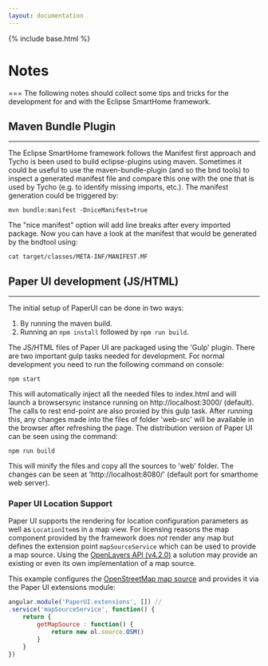 ```yaml
---
layout: documentation
---
```


{% include base.html %}

# Notes
===
The following notes should collect some tips and tricks for the development for and with the Eclipse SmartHome framework.

## Maven Bundle Plugin
---

The Eclipse SmartHome framework follows the Manifest first approach and Tycho is been used to build eclipse-plugins using maven.
Sometimes it could be useful to use the maven-bundle-plugin (and so the bnd tools) to inspect a generated manifest file and compare this one with the one that is used by Tycho (e.g. to identify missing imports, etc.).
The manifest generation could be triggered by:

    mvn bundle:manifest -DniceManifest=true

The "nice manifest" option will add line breaks after every imported package.
Now you can have a look at the manifest that would be generated by the bndtool using:

    cat target/classes/META-INF/MANIFEST.MF

## Paper UI development (JS/HTML)
---

The initial setup of PaperUI can be done in two ways:

1. By running the maven build.
2. Running an `npm install` followed by `npm run build`.

The JS/HTML files of Paper UI are packaged using the 'Gulp' plugin. 
There are two important gulp tasks needed for development. 
For normal development you need to run the following command on console:

    npm start

This will automatically inject all the needed files to index.html and will launch a browsersync instance running on http://localhost:3000/ (default). 
The calls to rest end-point are also proxied by this gulp task. 
After running this, any changes made into the files of folder 'web-src' will be available in the browser after refreshing the page.
The distribution version of Paper UI can be seen using the command:

    npm run build

This will minify the files and copy all the sources to 'web' folder. 
The changes can be seen at 'http://localhost:8080/' (default port for smarthome web server).

### Paper UI Location Support

Paper UI supports the rendering for location configuration parameters as well as `LocationItem`s in a map view.
For licensing reasons the map component provided by the framework does _not_ render any map but defines the extension point `mapSourceService` which can be used to provide a map source.
Using the [OpenLayers API (v4.2.0)](https://openlayers.org/en/v4.2.0/apidoc/) a solution may provide an existing or even its own implementation of a map source.

This example configures the [OpenStreetMap map source](https://openlayers.org/en/v4.2.0/apidoc/ol.source.OSM.html) and provides it via the Paper UI extensions module:

```javascript
angular.module('PaperUI.extensions', []) //
.service('mapSourceService', function() {
    return {
        getMapSource : function() {
            return new ol.source.OSM()
        }
    }
})
```

